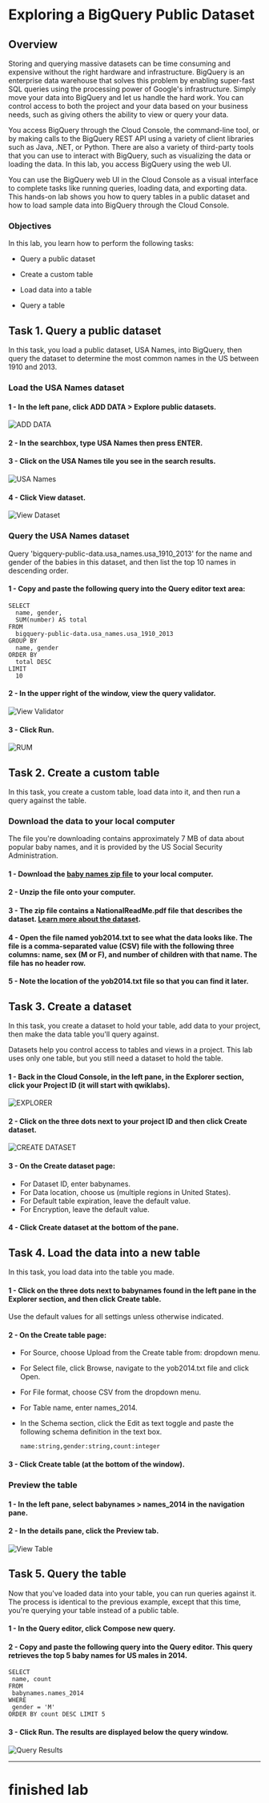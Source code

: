 # Exploring a BigQuery Public Dataset

## Overview

Storing and querying massive datasets can be time consuming and expensive without the right hardware and infrastructure. BigQuery is an enterprise data warehouse that solves this problem by enabling super-fast SQL queries using the processing power of Google's infrastructure. Simply move your data into BigQuery and let us handle the hard work. You can control access to both the project and your data based on your business needs, such as giving others the ability to view or query your data.

You access BigQuery through the Cloud Console, the command-line tool, or by making calls to the BigQuery REST API using a variety of client libraries such as Java, .NET, or Python. There are also a variety of third-party tools that you can use to interact with BigQuery, such as visualizing the data or loading the data. In this lab, you access BigQuery using the web UI.

You can use the BigQuery web UI in the Cloud Console as a visual interface to complete tasks like running queries, loading data, and exporting data. This hands-on lab shows you how to query tables in a public dataset and how to load sample data into BigQuery through the Cloud Console.

### Objectives

In this lab, you learn how to perform the following tasks:

- Query a public dataset

- Create a custom table

- Load data into a table

- Query a table

## Task 1. Query a public dataset

In this task, you load a public dataset, USA Names, into BigQuery, then query the dataset to determine the most common names in the US between 1910 and 2013.

### Load the USA Names dataset

#### 1 - In the left pane, click ADD DATA > Explore public datasets.

![ADD DATA](https://github.com/tmabgdata/Data-Engineering-Big-Data-and-Machine-Learning-on-GCP/blob/master/Google%20Cloud%20Big%20Data%20and%20Machine%20Learning%20Fundamentals/Lab%20Exploring%20a%20BigQuery%20Public%20Dataset/images/1_add_data.png?raw=true)

#### 2 - In the searchbox, type USA Names then press ENTER.

#### 3 - Click on the USA Names tile you see in the search results.

![USA Names](https://github.com/tmabgdata/Data-Engineering-Big-Data-and-Machine-Learning-on-GCP/blob/master/Google%20Cloud%20Big%20Data%20and%20Machine%20Learning%20Fundamentals/Lab%20Exploring%20a%20BigQuery%20Public%20Dataset/images/3_select_dataset.png?raw=true)

#### 4 - Click View dataset.

![View Dataset](https://github.com/tmabgdata/Data-Engineering-Big-Data-and-Machine-Learning-on-GCP/blob/master/Google%20Cloud%20Big%20Data%20and%20Machine%20Learning%20Fundamentals/Lab%20Exploring%20a%20BigQuery%20Public%20Dataset/images/4_select_dataset_usa_names.png?raw=true)

### Query the USA Names dataset

Query 'bigquery-public-data.usa_names.usa_1910_2013' for the name and gender of the babies in this dataset, and then list the top 10 names in descending order.

#### 1 - Copy and paste the following query into the Query editor text area:

```
SELECT
  name, gender,
  SUM(number) AS total
FROM
  bigquery-public-data.usa_names.usa_1910_2013
GROUP BY
  name, gender
ORDER BY
  total DESC
LIMIT
  10
```

#### 2 - In the upper right of the window, view the query validator.

![View Validator](https://github.com/tmabgdata/Data-Engineering-Big-Data-and-Machine-Learning-on-GCP/blob/master/Google%20Cloud%20Big%20Data%20and%20Machine%20Learning%20Fundamentals/Lab%20Exploring%20a%20BigQuery%20Public%20Dataset/images/2_2_view_validator.png?raw=true)

#### 3 - Click Run.

![RUM](https://github.com/tmabgdata/Data-Engineering-Big-Data-and-Machine-Learning-on-GCP/blob/master/Google%20Cloud%20Big%20Data%20and%20Machine%20Learning%20Fundamentals/Lab%20Exploring%20a%20BigQuery%20Public%20Dataset/images/2_3_click_RUM.png?raw=true)

## Task 2. Create a custom table

In this task, you create a custom table, load data into it, and then run a query against the table.

### Download the data to your local computer

The file you're downloading contains approximately 7 MB of data about popular baby names, and it is provided by the US Social Security Administration.

#### 1 - Download the [baby names zip file](https://www.ssa.gov/OACT/babynames/names.zip) to your local computer.

#### 2 - Unzip the file onto your computer.

#### 3 - The zip file contains a NationalReadMe.pdf file that describes the dataset. [Learn more about the dataset](https://www.ssa.gov/OACT/babynames/background.html).

#### 4 - Open the file named yob2014.txt to see what the data looks like. The file is a comma-separated value (CSV) file with the following three columns: name, sex (M or F), and number of children with that name. The file has no header row.

#### 5 - Note the location of the yob2014.txt file so that you can find it later.

## Task 3. Create a dataset

In this task, you create a dataset to hold your table, add data to your project, then make the data table you'll query against.

Datasets help you control access to tables and views in a project. This lab uses only one table, but you still need a dataset to hold the table.

#### 1 - Back in the Cloud Console, in the left pane, in the Explorer section, click your Project ID (it will start with qwiklabs).

![EXPLORER](https://github.com/tmabgdata/Data-Engineering-Big-Data-and-Machine-Learning-on-GCP/blob/master/Google%20Cloud%20Big%20Data%20and%20Machine%20Learning%20Fundamentals/Lab%20Exploring%20a%20BigQuery%20Public%20Dataset/images/3_1_explorer.png?raw=true)

#### 2 - Click on the three dots next to your project ID and then click Create dataset.

![CREATE DATASET](https://github.com/tmabgdata/Data-Engineering-Big-Data-and-Machine-Learning-on-GCP/blob/master/Google%20Cloud%20Big%20Data%20and%20Machine%20Learning%20Fundamentals/Lab%20Exploring%20a%20BigQuery%20Public%20Dataset/images/3_2_create_dataset.png?raw=true)

#### 3 - On the Create dataset page:

  - For Dataset ID, enter babynames.
  - For Data location, choose us (multiple regions in United States).
  - For Default table expiration, leave the default value.
  - For Encryption, leave the default value.
    
#### 4 - Click Create dataset at the bottom of the pane.

## Task 4. Load the data into a new table

In this task, you load data into the table you made.

#### 1 - Click on the three dots next to babynames found in the left pane in the Explorer section, and then click Create table.

Use the default values for all settings unless otherwise indicated.

#### 2 - On the Create table page:

  - For Source, choose Upload from the Create table from: dropdown menu.
  - For Select file, click Browse, navigate to the yob2014.txt file and click Open.
  - For File format, choose CSV from the dropdown menu.
  - For Table name, enter names_2014.
  - In the Schema section, click the Edit as text toggle and paste the following schema definition in the text box.

    ```
    name:string,gender:string,count:integer

    ```
#### 3 - Click Create table (at the bottom of the window).

### Preview the table

#### 1 - In the left pane, select babynames > names_2014 in the navigation pane.

#### 2 - In the details pane, click the Preview tab.

![View Table](https://github.com/tmabgdata/Data-Engineering-Big-Data-and-Machine-Learning-on-GCP/blob/master/Google%20Cloud%20Big%20Data%20and%20Machine%20Learning%20Fundamentals/Lab%20Exploring%20a%20BigQuery%20Public%20Dataset/images/4_2_preview_table.png?raw=true)

## Task 5. Query the table

Now that you've loaded data into your table, you can run queries against it. The process is identical to the previous example, except that this time, you're querying your table instead of a public table.

#### 1 - In the Query editor, click Compose new query.

#### 2 - Copy and paste the following query into the Query editor. This query retrieves the top 5 baby names for US males in 2014.

```
SELECT
 name, count
FROM
 babynames.names_2014
WHERE
 gender = 'M'
ORDER BY count DESC LIMIT 5

```

#### 3 - Click Run. The results are displayed below the query window.

![Query Results](https://github.com/tmabgdata/Data-Engineering-Big-Data-and-Machine-Learning-on-GCP/blob/master/Google%20Cloud%20Big%20Data%20and%20Machine%20Learning%20Fundamentals/Lab%20Exploring%20a%20BigQuery%20Public%20Dataset/images/5_3_run.png?raw=true)

---

# finished lab
